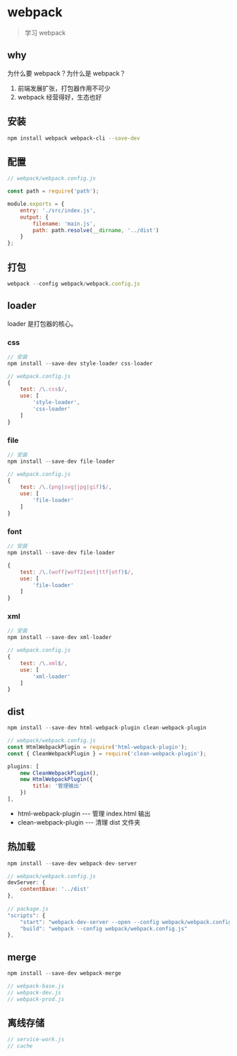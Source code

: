 # webpack

> 学习 webpack

## why

为什么要 webpack？为什么是 webpack？

1. 前端发展扩张，打包器作用不可少
2. webpack 经营得好，生态也好

## 安装

```bash
npm install webpack webpack-cli --save-dev
```

## 配置

```js
// webpack/webpack.config.js 

const path = require('path');

module.exports = {
    entry: './src/index.js',
    output: {
        filename: 'main.js',
        path: path.resolve(__dirname, '../dist')
    }
};
```

## 打包

```js
webpack --config webpack/webpack.config.js
```

## loader

loader 是打包器的核心。

### css

```js
// 安装
npm install --save-dev style-loader css-loader

// webpack.config.js
{
    test: /\.css$/,
    use: [
        'style-loader',
        'css-loader'
    ]
}
```

### file

```js
// 安装
npm install --save-dev file-loader

// webpack.config.js
{
    test: /\.(png|svg|jpg|gif)$/,
    use: [
        'file-loader'
    ]
}
```

### font

```js
// 安装
npm install --save-dev file-loader

{
    test: /\.(woff|woff2|eot|ttf|otf)$/,
    use: [
        'file-loader'
    ]
}
```

### xml

```js
// 安装
npm install --save-dev xml-loader

// webpack.config.js
{
    test: /\.xml$/,
    use: [
        'xml-loader'
    ]
}
```

## dist

```js
npm install --save-dev html-webpack-plugin clean-webpack-plugin

// webpack/webpack.config.js 
const HtmlWebpackPlugin = require('html-webpack-plugin');
const { CleanWebpackPlugin } = require('clean-webpack-plugin');

plugins: [
    new CleanWebpackPlugin(),
    new HtmlWebpackPlugin({
        title: '管理输出'
    })
],
```

- html-webpack-plugin --- 管理 index.html 输出
- clean-webpack-plugin --- 清理 dist 文件夹

## 热加载

```js
npm install --save-dev webpack-dev-server

// webpack/webpack.config.js 
devServer: {
    contentBase: '../dist'
},
    
// package.js
"scripts": {
    "start": "webpack-dev-server --open --config webpack/webpack.config.js",
    "build": "webpack --config webpack/webpack.config.js"
},
```

## merge

```js
npm install --save-dev webpack-merge

// webpack-base.js
// webpack-dev.js
// webpack-prod.js
```

## 离线存储

```js
// service-work.js
// cache
```











